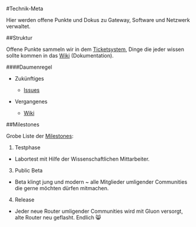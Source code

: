 #Technik-Meta

Hier werden offene Punkte und Dokus zu Gateway, Software und Netzwerk verwaltet.

##Struktur

Offene Punkte sammeln wir in dem [Ticketsystem](/../../issues), Dinge die jeder wissen sollte kommen in das [Wiki](/../../wiki) (Dokumentation).

####Daumenregel

* Zukünftiges
  * [Issues](/../../issues)

* Vergangenes 
  * [Wiki](/../../wiki)
  
##Milestones

Grobe Liste der [Milestones](/../../milestones):

1. Testphase 
  * Labortest mit Hilfe der Wissenschaftlichen Mittarbeiter.

3. Public Beta
  * Beta klingt jung und modern ~ alle Mitglieder umligender Communities die gerne möchten dürfen mitmachen.

4. Release
  * Jeder neue Router umligender Communities wird mit Gluon versorgt, alte Router neu geflasht. Endlich :smile_cat:

